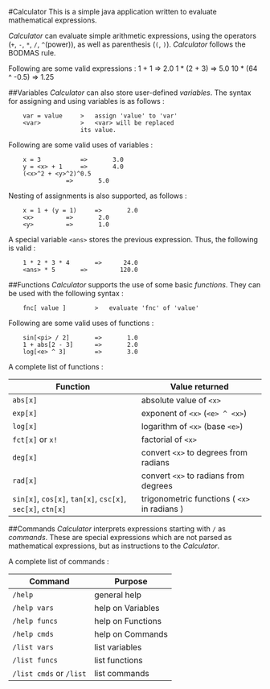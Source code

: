 #Calculator
This is a simple java application written to evaluate mathematical expressions.
			
*Calculator* can evaluate simple arithmetic expressions, using the operators (`+`, `-`, `*`, `/`, `^`(power)), as well as 
parenthesis (`(`, `)`).	*Calculator* follows the BODMAS rule.

Following are some valid expressions : 
	1 + 1			=>		 2.0
	1 * (2 + 3)		=>		 5.0
	10 * (64 ^ -0.5)	=>		1.25

##Variables
*Calculator* can also store user-defined *variables*. The syntax for assigning and using variables is as follows : 
```
	var = value		>	assign 'value' to 'var'
	<var>			>	<var> will be replaced
					its value.
```			
Following are some valid uses of variables : 
```
	x = 3			=>		 3.0
	y = <x> + 1		=>		 4.0
	(<x>^2 + <y>^2)^0.5	
				=>		 5.0 
```

Nesting of assignments is also supported, as follows : 
```
	x = 1 + (y = 1)		=>		 2.0
	<x>			=>		 2.0
	<y>			=>		 1.0
```
A special variable `<ans>` stores the previous expression. Thus, the following is valid : 
```
	1 * 2 * 3 * 4		=>		24.0
	<ans> * 5		=>	       120.0
```			
##Functions
*Calculator* supports the use of some basic *functions*. They can be used with the following syntax : 
```
	fnc[ value ]		>	evaluate 'fnc' of 'value'
```

Following are some valid uses of functions : 
```
	sin[<pi> / 2]		=>		 1.0
	1 + abs[2 - 3]		=>		 2.0
	log[<e> ^ 3]		=>		 3.0
```

A complete list of functions :

Function | Value returned
-------- | --------------
`abs[x]` | absolute value of `<x>`
`exp[x]` | exponent of `<x>` (`<e> ^ <x>`)
`log[x]` | logarithm of `<x>` (base `<e>`)
`fct[x]` or `x!` | factorial of `<x>`
`deg[x]` | convert `<x>` to degrees from radians
`rad[x]` | convert `<x>` to radians from degrees
`sin[x]`, `cos[x]`, `tan[x]`, `csc[x]`, `sec[x]`, `ctn[x]` | trigonometric functions  ( `<x>` in radians )
		             

##Commands
*Calculator* interprets expressions starting with `/` as *commands*. These are special expressions which are not parsed 
as mathematical expressions, but as instructions to the *Calculator*.

A complete list of commands :

Command | Purpose
------- | --------
`/help` | general help
`/help vars` | help on Variables
`/help funcs` | help on Functions
`/help cmds` | help on Commands
`/list vars` | list variables
`/list funcs` | list functions
`/list cmds`  or  `/list` | list commands

